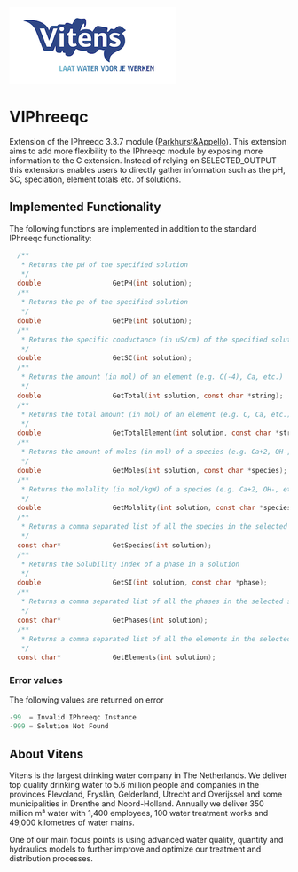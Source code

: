 ![Vitens](https://github.com/AbelHeinsbroek/VIPhreeqc/raw/master/vitens.png)
# VIPhreeqc
Extension of the IPhreeqc 3.3.7 module ([Parkhurst&Appello](http://wwwbrr.cr.usgs.gov/projects/GWC_coupled/phreeqc/)).
This extension aims to add more flexibility to the IPhreeqc module by exposing more information to the C extension. Instead of relying on SELECTED_OUTPUT this extensions enables users to directly gather information such as the pH, SC, speciation, element totals etc. of solutions.

## Implemented Functionality
The following functions are implemented in addition to the standard IPhreeqc functionality:
```C
  /**
   * Returns the pH of the specified solution
   */
  double                  GetPH(int solution);
  /**
   * Returns the pe of the specified solution
   */
  double                  GetPe(int solution);
  /**
   * Returns the specific conductance (in uS/cm) of the specified solution
   */
  double                  GetSC(int solution);
  /**
   * Returns the amount (in mol) of an element (e.g. C(-4), Ca, etc.)
   */
  double                  GetTotal(int solution, const char *string);
  /**
   * Returns the total amount (in mol) of an element (e.g. C, Ca, etc.)
   */
  double                  GetTotalElement(int solution, const char *string);
  /**
   * Returns the amount of moles (in mol) of a species (e.g. Ca+2, OH-, etc.)
   */
  double                  GetMoles(int solution, const char *species);
  /**
   * Returns the molality (in mol/kgW) of a species (e.g. Ca+2, OH-, etc.)
   */
  double                  GetMolality(int solution, const char *species);
  /**
   * Returns a comma separated list of all the species in the selected solution
   */
  const char*             GetSpecies(int solution);
  /**
   * Returns the Solubility Index of a phase in a solution
   */
  double                  GetSI(int solution, const char *phase);
  /**
   * Returns a comma separated list of all the phases in the selected solution
   */
  const char*             GetPhases(int solution);
  /**
   * Returns a comma separated list of all the elements in the selected solution
   */
  const char*             GetElements(int solution);
```
### Error values
The following values are returned on error
```C
-99  = Invalid IPhreeqc Instance
-999 = Solution Not Found
```

## About Vitens
Vitens is the largest drinking water company in The Netherlands. We deliver top quality drinking water to 5.6 million people and companies in the provinces Flevoland, Fryslân, Gelderland, Utrecht and Overijssel and some municipalities in Drenthe and Noord-Holland. Annually we deliver 350 million m³ water with 1,400 employees, 100 water treatment works and 49,000 kilometres of water mains.

One of our main focus points is using advanced water quality, quantity and hydraulics models to further improve and optimize our treatment and distribution processes.
